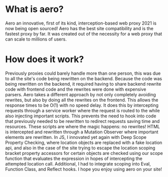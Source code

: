 # What is aero?

Aero an innovative, first of its kind, interception-based web proxy 2021 is now being open sourced! Aero has the best site compatibility and is the fastest proxy by far. It was created out of the necessity for a web proxy that can scale to millions of users.

# How does it work?

Previously proxies could barely handle more than one person, this was due to all the site's code being rewritten on the backend. Because the code was being rewritten on the backend, it required having to share backend rewrite code with frontend code and the rewrites were done with expensive parsers. Aero takes a different approach by not only completely avoiding rewrites, but also by doing all the rewrites on the frontend. This allows the response times to be O(1) with no speed delay. It does this by intercepting requests through a service worker where the request is routed to the while also injecting important scripts. This prevents the need to hook into code that previously needed to be rewritten to redirect requests saving time and resources. These scripts are where the magic happens: no rewrites! HTML is intercepted and rewritten through a Mutation Observer where important elements are rewritten. In JS, I innovated yet again with Deep Scope Property Checking, where location objects are replaced with a fake location api, and also in the case of the site trying to escape the location scoping bracket property accessors for certain objects are checked using our scope function that evaluates the expression in hopes of intercepting the attempted location call. Additional, I had to integrate scoping into Eval, Function Class, and Reflect hooks. I hope you enjoy using aero on your site!